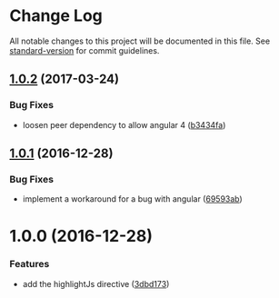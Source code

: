 # Change Log

All notable changes to this project will be documented in this file. See [standard-version](https://github.com/conventional-changelog/standard-version) for commit guidelines.

<a name="1.0.2"></a>
## [1.0.2](https://github.com/mattlewis92/angular-highlight-js/compare/v1.0.1...v1.0.2) (2017-03-24)


### Bug Fixes

* loosen peer dependency to allow angular 4 ([b3434fa](https://github.com/mattlewis92/angular-highlight-js/commit/b3434fa))



<a name="1.0.1"></a>
## [1.0.1](https://github.com/mattlewis92/angular-highlight-js/compare/v1.0.0...v1.0.1) (2016-12-28)


### Bug Fixes

* implement a workaround for a bug with angular ([69593ab](https://github.com/mattlewis92/angular-highlight-js/commit/69593ab))



<a name="1.0.0"></a>
# 1.0.0 (2016-12-28)


### Features

* add the highlightJs directive ([3dbd173](https://github.com/mattlewis92/angular-highlight-js/commit/3dbd173))

